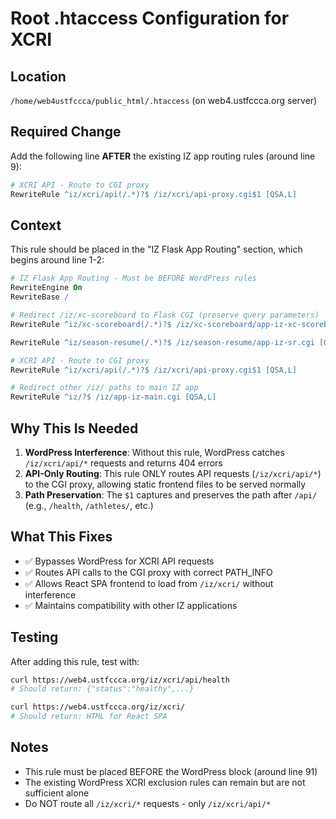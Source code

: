 # Root .htaccess Configuration for XCRI

## Location
`/home/web4ustfccca/public_html/.htaccess` (on web4.ustfccca.org server)

## Required Change

Add the following line **AFTER** the existing IZ app routing rules (around line 9):

```apache
# XCRI API - Route to CGI proxy
RewriteRule ^iz/xcri/api(/.*)?$ /iz/xcri/api-proxy.cgi$1 [QSA,L]
```

## Context

This rule should be placed in the "IZ Flask App Routing" section, which begins around line 1-2:

```apache
# IZ Flask App Routing - Must be BEFORE WordPress rules
RewriteEngine On
RewriteBase /

# Redirect /iz/xc-scoreboard to Flask CGI (preserve query parameters)
RewriteRule ^iz/xc-scoreboard(/.*)?$ /iz/xc-scoreboard/app-iz-xc-scoreboard.cgi [QSA,L]

RewriteRule ^iz/season-resume(/.*)?$ /iz/season-resume/app-iz-sr.cgi [QSA,L]

# XCRI API - Route to CGI proxy
RewriteRule ^iz/xcri/api(/.*)?$ /iz/xcri/api-proxy.cgi$1 [QSA,L]

# Redirect other /iz/ paths to main IZ app  
RewriteRule ^iz/?$ /iz/app-iz-main.cgi [QSA,L]
```

## Why This Is Needed

1. **WordPress Interference**: Without this rule, WordPress catches `/iz/xcri/api/*` requests and returns 404 errors
2. **API-Only Routing**: This rule ONLY routes API requests (`/iz/xcri/api/*`) to the CGI proxy, allowing static frontend files to be served normally
3. **Path Preservation**: The `$1` captures and preserves the path after `/api/` (e.g., `/health`, `/athletes/`, etc.)

## What This Fixes

- ✅ Bypasses WordPress for XCRI API requests
- ✅ Routes API calls to the CGI proxy with correct PATH_INFO
- ✅ Allows React SPA frontend to load from `/iz/xcri/` without interference
- ✅ Maintains compatibility with other IZ applications

## Testing

After adding this rule, test with:

```bash
curl https://web4.ustfccca.org/iz/xcri/api/health
# Should return: {"status":"healthy",...}

curl https://web4.ustfccca.org/iz/xcri/
# Should return: HTML for React SPA
```

## Notes

- This rule must be placed BEFORE the WordPress block (around line 91)
- The existing WordPress XCRI exclusion rules can remain but are not sufficient alone
- Do NOT route all `/iz/xcri/*` requests - only `/iz/xcri/api/*`
